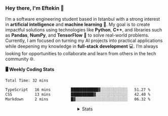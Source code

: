 <!-- About Me -->

### Hey there, I'm Eftekin 👋

<p align="left">
  I’m a software engineering student based in Istanbul with a strong interest in <strong>artificial intelligence</strong> and <strong>machine learning</strong> 🤖. My goal is to create impactful solutions using technologies like <strong>Python</strong>, <strong>C++</strong>, and libraries such as <strong>Pandas</strong>, <strong>NumPy</strong>, and <strong>TensorFlow</strong> 🧠 to solve real-world problems. Currently, I am focused on turning my AI projects into practical applications while deepening my knowledge in <strong>full-stack development</strong> 💻. I’m always looking for opportunities to collaborate and learn from others in the tech community 🌐.
</p>

**🖥️ Weekly Coding Stats**

<!--START_SECTION:waka-->

```txt
Total Time: 32 mins

TypeScript   16 mins         ████████████▓░░░░░░░░░░░░   51.27 %
CSS          13 mins         ██████████▓░░░░░░░░░░░░░░   42.40 %
Markdown     2 mins          █▓░░░░░░░░░░░░░░░░░░░░░░░   06.32 %
```

<!--END_SECTION:waka-->

<details align="center">
  <summary>Stats</summary>

  <!-- GitHub Stats -->
  <p align="center">
    <a href="#"><img src="https://github-readme-stats.vercel.app/api?username=eftekin&hide_title=true&hide_rank=true&show_icons=true&include_all_commits=true&count_private=true&disable_animations=false&locale=en&hide_border=true&order=1" height="130" alt="stats graph" /></a>
    <a href="#"><img src="https://github-readme-stats.vercel.app/api/top-langs?username=eftekin&locale=en&hide_title=false&layout=compact&hide=jupyter%20notebook&card_width=320&langs_count=4&hide_border=true&order=2" height="130" alt="languages graph" /></a>
    <a href="#"><img src="https://streak-stats.demolab.com?user=eftekin&locale=en&mode=daily&hide_border=true&border_radius=5&order=3" height="130" alt="streak graph" /></a>
  </p>

  <img src="https://komarev.com/ghpvc/?username=eftekin"/>
</details>
